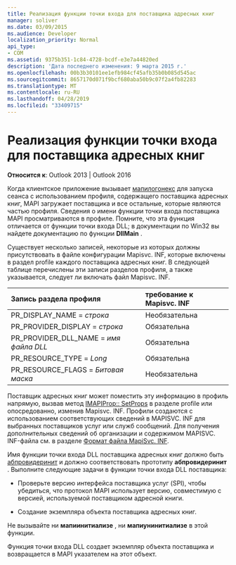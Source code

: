 ```yaml
---
title: Реализация функции точки входа для поставщика адресных книг
manager: soliver
ms.date: 03/09/2015
ms.audience: Developer
localization_priority: Normal
api_type:
- COM
ms.assetid: 9375b351-1c84-4728-bcdf-e3e7a44820ed
description: 'Дата последнего изменения: 9 марта 2015 г.'
ms.openlocfilehash: 00b3b30101ee1efb984cf45afb35b0b085d545ac
ms.sourcegitcommit: 8657170d071f9bcf680aba50b9c07f2a4fb82283
ms.translationtype: MT
ms.contentlocale: ru-RU
ms.lasthandoff: 04/28/2019
ms.locfileid: "33409715"
---
```

# <a name="implementing-an-address-book-provider-entry-point-function"></a>Реализация функции точки входа для поставщика адресных книг

  
  
**Относится к**: Outlook 2013 | Outlook 2016 
  
Когда клиентское приложение вызывает [мапилогонекс](mapilogonex.md) для запуска сеанса с использованием профиля, содержащего поставщика адресных книг, MAPI загружает поставщика и все остальные, которые являются частью профиля. Сведения о имени функции точки входа поставщика MAPI просматриваются в профиле. Помните, что эта функция отличается от функции точки входа DLL; в документации по Win32 вы найдете документацию по функции **DllMain** . 
  
Существует несколько записей, некоторые из которых должны присутствовать в файле конфигурации Mapisvc. INF, которые включены в раздел profile каждого поставщика адресных книг. В следующей таблице перечислены эти записи разделов профиля, а также указывается, следует ли включать файл Mapisvc. INF.
  
|**Запись раздела профиля**|**требование к Mapisvc. INF**|
|:-----|:-----|
|PR_DISPLAY_NAME = _строка_ <br/> |Необязательна  <br/> |
|PR_PROVIDER_DISPLAY = _строка_ <br/> |Обязательна  <br/> |
|PR_PROVIDER_DLL_NAME = _имя файла DLL_ <br/> |Обязательна  <br/> |
|PR_RESOURCE_TYPE = _Long_ <br/> |Обязательна  <br/> |
|PR_RESOURCE_FLAGS = _Битовая маска_ <br/> |Необязательна  <br/> |
   
Поставщик адресных книг может поместить эту информацию в профиль напрямую, вызвав метод [IMAPIProp:: SetProps](imapiprop-setprops.md) в разделе profile или опосредованно, изменив Mapisvc. INF. Профили создаются с использованием соответствующих сведений в MAPISVC. INF для выбранных поставщиков услуг или служб сообщений. Для получения дополнительных сведений об организации и содержимом MAPISVC. INF-файла см. в разделе [Формат файла MapiSvc. INF](file-format-of-mapisvc-inf.md).
  
Имя функции точки входа DLL поставщика адресных книг должно быть [абпровидеринит](abproviderinit.md) и должно соответствовать прототипу **абпровидеринит** . Выполните следующие задачи в функции точки входа DLL поставщика: 
  
- Проверьте версию интерфейса поставщика услуг (SPI), чтобы убедиться, что протокол MAPI использует версию, совместимую с версией, используемой поставщиком адресной книги.
    
- Создание экземпляра объекта поставщика адресных книг.
    
Не вызывайте ни **мапиинитиализе** , ни **мапиунинитиализе** в этой функции. 
  
Функция точки входа DLL создает экземпляр объекта поставщика и возвращается в MAPI указателем на этот объект. 
  

